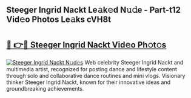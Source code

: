 ## Steeger Ingrid Nackt Le𝚊k𝚎d N𝚞𝚍e - Part-t12 Vid𝚎o Photos Le𝚊ks cVH8t

# <h2><a href="http://fb0ujr.evod.top/?m=Steeger+Ingrid+Nackt">🔗 👉🔴 Steeger Ingrid Nackt Vid𝚎o Ph𝚘t𝚘s</a></h2>

[![Steeger Ingrid Nackt N𝚞d𝚎s](https://i.imgur.com/8V9OHl7.gif)](http://fb0ujr.evod.top/?m=Steeger+Ingrid+Nackt)
Web celebrity Steeger Ingrid Nackt and multimedia artist, recognized for posting dance and lifestyle content through solo and collaborative dance routines and mini vlogs. Visionary thinker Steeger Ingrid Nackt, known for their innovative ideas and groundbreaking achievements. 
